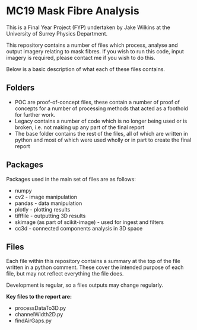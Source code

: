 # MC19 Mask Fibre Analysis
This is a Final Year Project (FYP) undertaken by Jake Wilkins at the University of Surrey Physics Department. 

This repository contains a number of files which process, analyse and output imagery relating to mask fibres. If you wish to run this code, input imagery is required, please contact me if you wish to do this.

Below is a basic description of what each of these files contains. 

## Folders
- POC are proof-of-concept files, these contain a number of proof of concepts for a number of processing methods that acted as a foothold for further work.
- Legacy contains a number of code which is no longer being used or is broken, i.e. not making up any part of the final report
- The base folder contains the rest of the files, all of which are written in python and most of which were used wholly or in part to create the final report

## Packages
Packages used in the main set of files are as follows:

- numpy
- cv2 - image manipulation
- pandas - data manipulation
- plotly - plotting results
- tifffile - outputting 3D results
- skimage (as part of scikit-image) - used for ingest and filters
- cc3d - connected components analysis in 3D space

## Files
Each file within this repository contains a summary at the top of the file written in a python comment. These cover the intended purpose of each file, but may not reflect everything the file does.

Development is regular, so a files outputs may change regularly.

**Key files to the report are:**

- processDataTo3D.py
- channelWidth2D.py
- findAirGaps.py